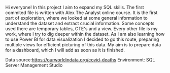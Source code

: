 Hi everyone!
In this project I aim to expand my SQL skills. The first commited file is written with Alex The Analyst online course. 
It is the first part of exploration, where we looked at some general information to understand the dataset and extract crucial information.
Some concepts used there are temporary tables, CTE's and a view.
Every other file is my work, where I try to dig deeper within the dataset. 
As I am also learning how to use Power BI for data visualization I decided to go this route, preparing multiple views for efficient picturing of this data.
My aim is to prepare data for a dashboard, which I will add as soon as it is finished.

Data source:https://ourworldindata.org/covid-deaths
Environment: SQL Server Management Studio


